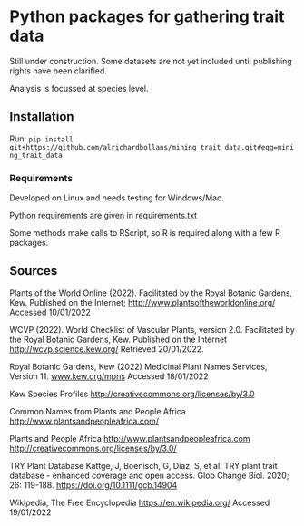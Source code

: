# Python packages for gathering trait data

Still under construction. Some datasets are not yet included until publishing rights have been clarified.

Analysis is focussed at species level.

## Installation

Run:
`pip install git+https://github.com/alrichardbollans/mining_trait_data.git#egg=mining_trait_data`

### Requirements

Developed on Linux and needs testing for Windows/Mac.

Python requirements are given in requirements.txt

Some methods make calls to RScript, so R is required along with a few R packages.

## Sources
Plants of the World Online (2022). Facilitated by the Royal Botanic Gardens, Kew. 
Published on the Internet; http://www.plantsoftheworldonline.org/
Accessed 10/01/2022

WCVP (2022). World Checklist of Vascular Plants, version 2.0. 
Facilitated by the Royal Botanic Gardens, Kew. Published on the Internet
http://wcvp.science.kew.org/
Retrieved 20/01/2022.

Royal Botanic Gardens, Kew (2022) Medicinal Plant Names Services, Version 11.
www.kew.org/mpns 
Accessed 18/01/2022

Kew Species Profiles
http://creativecommons.org/licenses/by/3.0

Common Names from Plants and People Africa 
http://www.plantsandpeopleafrica.com/

Plants and People Africa 
http://www.plantsandpeopleafrica.com http://creativecommons.org/licenses/by/3.0/

TRY Plant Database
Kattge, J, Boenisch, G, Diaz, S, et al. TRY plant trait database - enhanced coverage and open access. Glob Change Biol. 2020; 26: 119-188. https://doi.org/10.1111/gcb.14904

Wikipedia, The Free Encyclopedia
https://en.wikipedia.org/
Accessed 19/01/2022